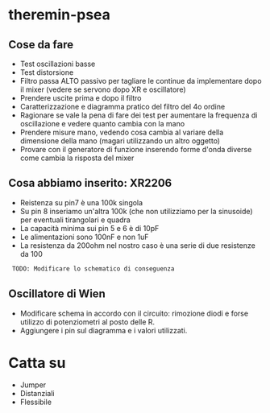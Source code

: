 # theremin-psea

## Cose da fare

 - Test oscillazioni basse
 - Test distorsione
 - Filtro passa ALTO passivo per tagliare le continue da implementare dopo il mixer (vedere se servono dopo XR e oscillatore)
 - Prendere uscite prima e dopo il filtro
 - Caratterizzazione e diagramma pratico del filtro del 4o ordine
 - Ragionare se vale la pena di fare dei test per aumentare la frequenza di oscillazione e vedere quanto cambia con la mano
 - Prendere misure mano, vedendo cosa cambia al variare della dimensione della mano (magari utilizzando un altro oggetto)
 - Provare con il generatore di funzione inserendo forme d'onda diverse come cambia la risposta del mixer


## Cosa abbiamo inserito: XR2206

- Reistenza su pin7 è una 100k singola
- Su pin 8 inseriamo un'altra 100k (che non utilizziamo per la sinusoide) per eventuali tirangolari e quadra
- La capacità minima sui pin 5 e 6 è di 10pF
- Le alimentazioni sono 100nF e non 1uF
- La resistenza da 200ohm nel nostro caso è una serie di due resistenze da 100

```bash
 TODO: Modificare lo schematico di conseguenza
```

## Oscillatore di Wien

- Modificare schema in accordo con il circuito: rimozione diodi e forse utilizzo di potenziometri al posto delle R.
- Aggiungere i pin sul diagramma e i valori utilizzati.


# Catta su
- Jumper
- Distanziali
- Flessibile
